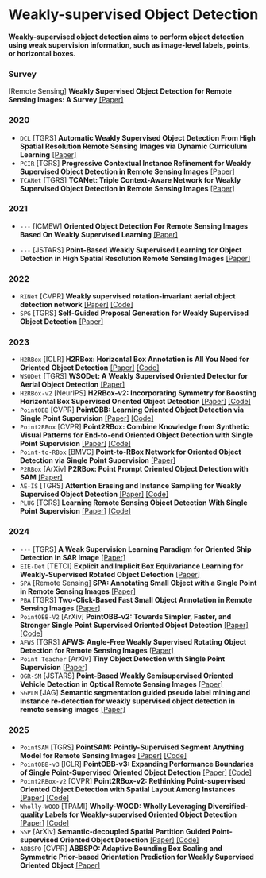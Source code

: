 # Weakly-supervised Object Detection

**Weakly-supervised object detection aims to perform object detection using weak supervision information, such as image-level labels, points, or horizontal boxes.**

### Survey
[Remote Sensing] **Weakly Supervised Object Detection for Remote Sensing Images: A Survey** [[Paper]](https://www.mdpi.com/2072-4292/14/21/5362)

### 2020
- `DCL` [TGRS] **Automatic Weakly Supervised Object Detection From High Spatial Resolution Remote Sensing Images via Dynamic Curriculum Learning** [[Paper]](https://ieeexplore.ieee.org/abstract/document/9094681)
- `PCIR` [TGRS] **Progressive Contextual Instance Refinement for Weakly Supervised Object Detection in Remote Sensing Images** [[Paper]](https://ieeexplore.ieee.org/document/9078853)
- `TCANet` [TGRS] **TCANet: Triple Context-Aware Network for Weakly Supervised Object Detection in Remote Sensing Images** [[Paper]](https://ieeexplore.ieee.org/document/9239339)

### 2021
- `---` [ICMEW] **Oriented Object Detection For Remote Sensing Images Based On Weakly Supervised Learning** [[Paper]](https://ieeexplore.ieee.org/abstract/document/9455957?casa_token=x3jK_8szB8sAAAAA:0UV4id4FbO-zSz7X_5Px7CAiZrgHlcdO5gEdspfubB2hZr4CMKWShzdjprnTDEufOL3AhQ3FnZn_)

- `---` [JSTARS] **Point-Based Weakly Supervised Learning for Object Detection in High Spatial Resolution Remote Sensing Images** [[Paper]](https://ieeexplore.ieee.org/document/9416748)

### 2022
- `RINet` [CVPR] **Weakly supervised rotation-invariant aerial object detection network** [[Paper]](https://openaccess.thecvf.com/content/CVPR2022/html/Feng_Weakly_Supervised_Rotation-Invariant_Aerial_Object_Detection_Network_CVPR_2022_paper.html) [[Code]](https://github.com/XiaoxFeng/RINet)
- `SPG` [TGRS] **Self-Guided Proposal Generation for Weakly Supervised Object Detection** [[Paper]](https://ieeexplore.ieee.org/document/9791412)

### 2023
- `H2RBox` [ICLR] **H2RBox: Horizontal Box Annotation is All You Need for Oriented Object Detection** [[Paper]](https://arxiv.org/abs/2210.06742) [[Code]](https://github.com/yangxue0827/h2rbox-mmrotate)
- `WSODet` [TGRS] **WSODet: A Weakly Supervised Oriented Detector for Aerial Object Detection** [[Paper]](https://ieeexplore.ieee.org/document/10049586)
- `H2RBox-v2` [NeurIPS] **H2RBox-v2: Incorporating Symmetry for Boosting Horizontal Box Supervised Oriented Object Detection** [[Paper]](https://arxiv.org/abs/2304.04403) [[Code]](https://github.com/open-mmlab/mmrotate/tree/dev-1.x/configs/h2rbox_v2)
- `PointOBB` [CVPR] **PointOBB: Learning Oriented Object Detection via Single Point Supervision** [[Paper]](https://arxiv.org/abs/2311.14757) [[Code]](https://github.com/Luo-Z13/pointobb)
- `Point2RBox` [CVPR] **Point2RBox: Combine Knowledge from Synthetic Visual Patterns for End-to-end Oriented Object Detection with Single Point Supervision** [[Paper]](https://arxiv.org/abs/2311.14758) [[Code]](https://github.com/yuyi1005/point2rbox-mmrotate/tree/dev-1.x/configs/point2rbox)
- `Point-to-RBox` [BMVC] **Point-to-RBox Network for Oriented Object Detection via Single Point Supervision** [[Paper]](https://papers.bmvc2023.org/0323.pdf)
- `P2RBox` [ArXiv] **P2RBox: Point Prompt Oriented Object Detection with SAM** [[Paper]](https://arxiv.org/abs/2311.13128)
- `AE-IS` [TGRS] **Attention Erasing and Instance Sampling for Weakly Supervised Object Detection** [[Paper]](https://ieeexplore.ieee.org/document/10345589) [[Code]](https://github.com/XuanX/AE-IS)
- `PLUG` [TGRS] **Learning Remote Sensing Object Detection With Single Point Supervision** [[Paper]](https://ieeexplore.ieee.org/document/10363380) [[Code]](https://github.com/heshitian/PLUG)
  
### 2024
- `---` [TGRS] **A Weak Supervision Learning Paradigm for Oriented Ship Detection in SAR Image** [[Paper]](https://ieeexplore.ieee.org/document/10463064)
- `EIE-Det` [TETCI] **Explicit and Implicit Box Equivariance Learning for Weakly-Supervised Rotated Object Detection** [[Paper]](https://ieeexplore.ieee.org/document/10535195)
- `SPA` [Remote Sensing] **SPA: Annotating Small Object with a Single Point in Remote Sensing Images** [[Paper]](https://www.mdpi.com/2072-4292/16/14/2515)
- `PBA` [TGRS] **Two-Click-Based Fast Small Object Annotation in Remote Sensing Images** [[Paper]](https://ieeexplore.ieee.org/document/10634559)
- `PointOBB-V2` [ArXiv] **PointOBB-v2: Towards Simpler, Faster, and Stronger Single Point Supervised Oriented Object Detection** [[Paper]](https://arxiv.org/abs/2410.08210) [[Code]](https://github.com/taugeren/PointOBB-v2)
- `AFWS` [TGRS] **AFWS: Angle-Free Weakly Supervised Rotating Object Detection for Remote Sensing Images** [[Paper]](https://ieeexplore.ieee.org/document/10731721)
- `Point Teacher` [ArXiv] **Tiny Object Detection with Single Point Supervision** [[Paper]](https://arxiv.org/pdf/2412.05837)
- `OGR-SM` [JSTARS] **Point-Based Weakly Semisupervised Oriented Vehicle Detection in Optical Remote Sensing Images** [[Paper]](https://ieeexplore.ieee.org/abstract/document/10646487)
- `SGPLM` [JAG] **Semantic segmentation guided pseudo label mining and instance re-detection for weakly supervised object detection in remote sensing images** [[Paper]](https://www.sciencedirect.com/science/article/pii/S1569843223001231)

### 2025
- `PointSAM` [TGRS] **PointSAM: Pointly-Supervised Segment Anything Model for Remote Sensing Images** [[Paper]](https://ieeexplore.ieee.org/document/10839471) [[Code]](https://github.com/Lans1ng/PointSAM)
- `PointOBB-v3` [ICLR] **PointOBB-v3: Expanding Performance Boundaries of Single Point-Supervised Oriented Object Detection** [[Paper]](https://arxiv.org/abs/2501.13898) [[Code]](https://github.com/ZpyWHU/PointOBB-v3)
- `Point2RBox-v2` [CVPR] **Point2RBox-v2: Rethinking Point-supervised Oriented Object Detection with Spatial Layout Among Instances** [[Paper]](https://arxiv.org/abs/2502.04268) [[Code]](https://github.com/VisionXLab/point2rbox-v2)
- `Wholly-WOOD` [TPAMI] **Wholly-WOOD: Wholly Leveraging Diversified-quality Labels for Weakly-supervised Oriented Object Detection** [[Paper]](https://arxiv.org/abs/2502.09471) [[Code]](https://github.com/VisionXLab/whollywood)
- `SSP` [ArXiv] **Semantic-decoupled Spatial Partition Guided Point-supervised Oriented Object Detection** [[Paper]](https://arxiv.org/abs/2506.10601) [[Code]](https://github.com/antxinyuan/ssp)
- `ABBSPO` [CVPR] **ABBSPO: Adaptive Bounding Box Scaling and Symmetric Prior-based Orientation Prediction for Weakly Supervised Oriented Object** [[Paper]](Detectionhttps://openaccess.thecvf.com/content/CVPR2025/html/Lee_ABBSPO_Adaptive_Bounding_Box_Scaling_and_Symmetric_Prior_based_Orientation_CVPR_2025_paper.html)
